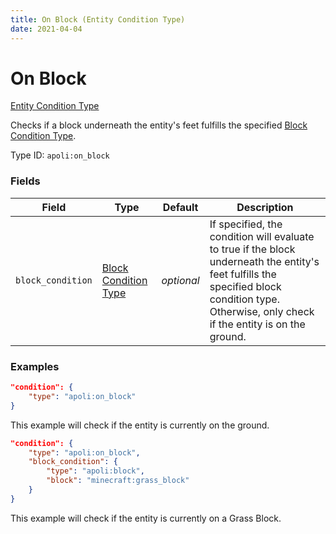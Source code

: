 ```yaml
---
title: On Block (Entity Condition Type)
date: 2021-04-04
---
```


# On Block

[Entity Condition Type](../entity_condition_types.md)

Checks if a block underneath the entity's feet fulfills the specified [Block Condition Type](../block_condition_types.md).

Type ID: `apoli:on_block`


### Fields

Field  | Type | Default | Description
-------|------|---------|-------------
`block_condition` | [Block Condition Type](../block_condition_types.md) | _optional_ | If specified, the condition will evaluate to true if the block underneath the entity's feet fulfills the specified block condition type. Otherwise, only check if the entity is on the ground. 


### Examples

```json
"condition": {
    "type": "apoli:on_block"
}
```

This example will check if the entity is currently on the ground.
<br>

```json
"condition": {
    "type": "apoli:on_block",
    "block_condition": {
        "type": "apoli:block",
        "block": "minecraft:grass_block"
    }
}
```

This example will check if the entity is currently on a Grass Block.
